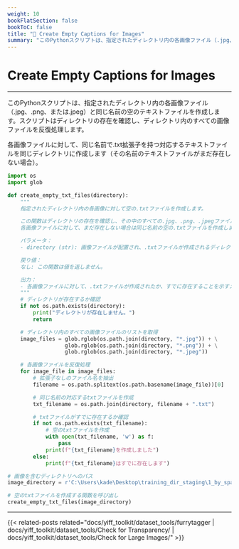 ```yaml
---
weight: 10
bookFlatSection: false
bookToC: false
title: "🐍 Create Empty Captions for Images"
summary: "このPythonスクリプトは、指定されたディレクトリ内の各画像ファイル（.jpg、.png、または.jpeg）と同じ名前の空のテキストファイルを作成します。スクリプトはディレクトリの存在を確認し、ディレクトリ内のすべての画像ファイルを反復処理します。"
---
```


<!--markdownlint-disable MD025 -->

# Create Empty Captions for Images

---

このPythonスクリプトは、指定されたディレクトリ内の各画像ファイル（.jpg、.png、または.jpeg）と同じ名前の空のテキストファイルを作成します。スクリプトはディレクトリの存在を確認し、ディレクトリ内のすべての画像ファイルを反復処理します。

各画像ファイルに対して、同じ名前で.txt拡張子を持つ対応するテキストファイルを同じディレクトリに作成します（その名前のテキストファイルがまだ存在しない場合）。

```python
import os
import glob

def create_empty_txt_files(directory):
    """
    指定されたディレクトリ内の各画像に対して空の.txtファイルを作成します。

    この関数はディレクトリの存在を確認し、その中のすべての.jpg、.png、.jpegファイルを反復処理します。
    各画像ファイルに対して、まだ存在しない場合は同じ名前の空の.txtファイルを作成します。

    パラメータ：
    - directory (str): 画像ファイルが配置され、.txtファイルが作成されるディレクトリのパス。

    戻り値：
    なし: この関数は値を返しません。

    出力：
    - 各画像ファイルに対して、.txtファイルが作成されたか、すでに存在することを示すメッセージを表示します。
    """
    # ディレクトリが存在するか確認
    if not os.path.exists(directory):
        print("ディレクトリが存在しません。")
        return

    # ディレクトリ内のすべての画像ファイルのリストを取得
    image_files = glob.rglob(os.path.join(directory, "*.jpg")) + \
                  glob.rglob(os.path.join(directory, "*.png")) + \
                  glob.rglob(os.path.join(directory, "*.jpeg"))

    # 各画像ファイルを反復処理
    for image_file in image_files:
        # 拡張子なしのファイル名を抽出
        filename = os.path.splitext(os.path.basename(image_file))[0]

        # 同じ名前の対応するtxtファイルを作成
        txt_filename = os.path.join(directory, filename + ".txt")

        # txtファイルがすでに存在するか確認
        if not os.path.exists(txt_filename):
            # 空のtxtファイルを作成
            with open(txt_filename, 'w') as f:
                pass
            print(f"{txt_filename}を作成しました")
        else:
            print(f"{txt_filename}はすでに存在します")

# 画像を含むディレクトリへのパス
image_directory = r'C:\Users\kade\Desktop\training_dir_staging\1_by_spaceengine'

# 空のtxtファイルを作成する関数を呼び出し
create_empty_txt_files(image_directory)
```

---

<!--
HUGO_SEARCH_EXCLUDE_START
-->
{{< related-posts related="docs/yiff_toolkit/dataset_tools/furrytagger | docs/yiff_toolkit/dataset_tools/Check for Transparency/ | docs/yiff_toolkit/dataset_tools/Check for Large Images/" >}}
<!--
HUGO_SEARCH_EXCLUDE_END
-->
